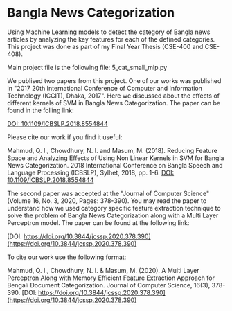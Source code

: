 # Bangla News Categorization
Using Machine Learning models to detect the category of Bangla news articles by analyzing the key features for each of the defined categories. This project was done as part of my Final Year Thesis (CSE-400 and CSE-408).

Main project file is the following file:
5_cat_small_mlp.py

We publised two papers from this project. One of our works was published in "2017 20th International Conference of Computer and Information Technology (ICCIT), Dhaka, 2017". Here we discussed about the effects of different kernels of SVM in Bangla News Categorization. The paper can be found in the folling link:

[DOI: 10.1109/ICBSLP.2018.8554844](https://ieeexplore.ieee.org/abstract/document/8554844)

Please cite our work if you find it useful:

Mahmud, Q. I., Chowdhury, N. I. and Masum, M. (2018). Reducing Feature Space and Analyzing Effects of Using Non Linear Kernels in SVM for Bangla News Categorization. 2018 International Conference on Bangla Speech and Language Processing (ICBSLP), Sylhet, 2018, pp. 1-6. [DOI: 10.1109/ICBSLP.2018.8554844](https://ieeexplore.ieee.org/abstract/document/8554844)

The second paper was accepted at the "Journal of Computer Science" (Volume 16, No. 3, 2020, Pages: 378-390). You may read the paper to understand how we used category specific feature extraction technique to solve the problem of Bangla News Categorization along with a Multi Layer Perceptron model. The paper can be found at the following link:

[DOI: https://doi.org/10.3844/jcssp.2020.378.390](https://doi.org/10.3844/jcssp.2020.378.390)

To cite our work use the following format:

Mahmud, Q. I., Chowdhury, N. I. & Masum, M. (2020). A Multi Layer Perceptron Along with Memory Efficient Feature Extraction Approach for Bengali Document Categorization. Journal of Computer Science, 16(3), 378-390. [DOI: https://doi.org/10.3844/jcssp.2020.378.390](https://doi.org/10.3844/jcssp.2020.378.390)
